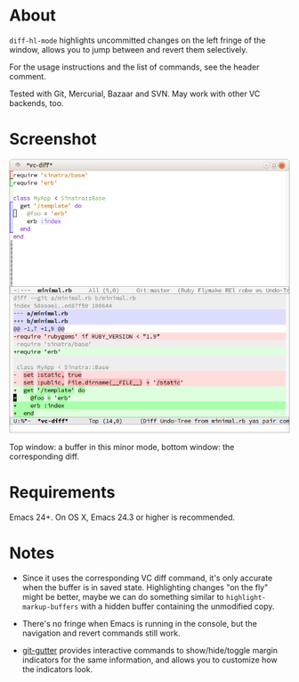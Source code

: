 About
=====

`diff-hl-mode` highlights uncommitted changes on the left fringe of the window,
allows you to jump between and revert them selectively.

For the usage instructions and the list of commands, see the header comment.

Tested with Git, Mercurial, Bazaar and SVN. May work with other VC backends, too.

Screenshot
=====

![screenie](screenshot.png)

Top window: a buffer in this minor mode, bottom window: the corresponding diff.

Requirements
=====

Emacs 24+. On OS X, Emacs 24.3 or higher is recommended.

Notes
=====

* Since it uses the corresponding VC diff command, it's only accurate when the
  buffer is in saved state. Highlighting changes "on the fly" might be better,
  maybe we can do something similar to `highlight-markup-buffers` with a hidden
  buffer containing the unmodified copy.

* There's no fringe when Emacs is running in the console, but the navigation and
  revert commands still work.

* [git-gutter](https://github.com/syohex/emacs-git-gutter) provides interactive
  commands to show/hide/toggle margin indicators for the same information, and
  allows you to customize how the indicators look.
